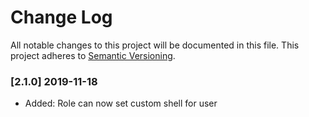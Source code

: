 # Change Log

All notable changes to this project will be documented in this file.
This project adheres to [Semantic Versioning](http://semver.org/).

### [2.1.0] 2019-11-18
  * Added: Role can now set custom shell for user
